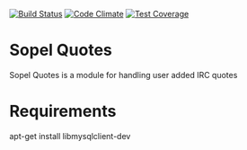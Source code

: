 [![Build Status](https://travis-ci.org/RustyBower/sopel-quotes.svg?branch=master)](https://travis-ci.org/RustyBower/sopel-quotes)
[![Code Climate](https://codeclimate.com/github/RustyBower/sopel-quotes/badges/gpa.svg)](https://codeclimate.com/github/RustyBower/sopel-quotes)
[![Test Coverage](https://codeclimate.com/github/RustyBower/sopel-quotes/badges/coverage.svg)](https://codeclimate.com/github/RustyBower/sopel-quotes/coverage)


# Sopel Quotes

Sopel Quotes is a module for handling user added IRC quotes

# Requirements

apt-get install libmysqlclient-dev
